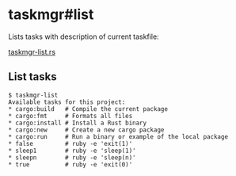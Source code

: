# taskmgr#list

Lists tasks with description of current taskfile:

[taskmgr-list.rs](./taskmgr-list.rs)

## List tasks

```console
$ taskmgr-list
Available tasks for this project:
* cargo:build   # Compile the current package
* cargo:fmt     # Formats all files
* cargo:install # Install a Rust binary
* cargo:new     # Create a new cargo package
* cargo:run     # Run a binary or example of the local package
* false         # ruby -e 'exit(1)'
* sleep1        # ruby -e 'sleep(1)'
* sleepn        # ruby -e 'sleep(n)'
* true          # ruby -e 'exit(0)'

```
